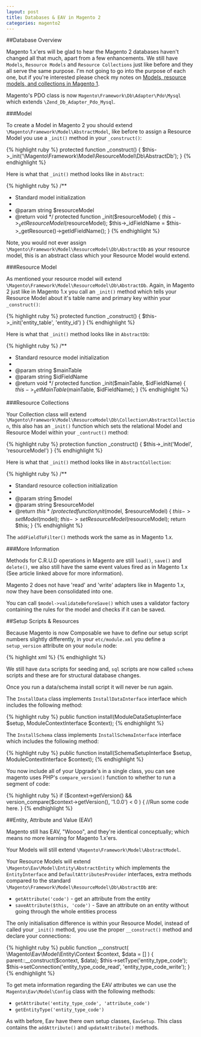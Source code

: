 ```yaml
---
layout: post
title: Databases & EAV in Magento 2
categories: magento2
---
```


##Database Overview
 
Magento 1.x'ers will be glad to hear the Magento 2 databases haven't changed all that much, apart from a few enhancements. We still have `Models`, `Resource Models` and `Resource Collections` just like before and they all serve the same purpose. I'm not going to go into the purpose of each one, but if you're interested please check my notes on [Models, resource models, and collections in Magento 1](http://brideo.co.uk/magento-certification-notes/working-with-databases-in-magento/Models,-Resource-Models,-and-Collections/).

Magento's PDO class is now `Magento\Framework\Db\Adapter\Pdo\Mysql` which extends `\Zend_Db_Adapter_Pdo_Mysql`. 

###Model

To create a Model in Magento 2 you should extend `\Magento\Framework\Model\AbstractModel`, like before to assign a Resource Model you use a `_init()` method in your `_construct()`:

{% highlight ruby %}
    protected function _construct()
{
    $this->_init('\Magento\Framework\Model\ResourceModel\Db\AbstractDb');
}
{% endhighlight %}
    
Here is what that `_init()` method looks like in `Abstract`:
    
{% highlight ruby %}
    /**
 * Standard model initialization
 *
 * @param string $resourceModel
 * @return void
 */
protected function _init($resourceModel)
{
    $this->_setResourceModel($resourceModel);
    $this->_idFieldName = $this->_getResource()->getIdFieldName();
}
{% endhighlight %}
   
Note, you would not ever assign `\Magento\Framework\Model\ResourceModel\Db\AbstractDb` as your resource model, this is an abstract class which your Resource Model would extend.

###Resource Model

As mentioned your resource model will extend `\Magento\Framework\Model\ResourceModel\Db\AbstractDb`. Again, in Magento 2 just like in Magento 1.x you call an `_init()` method which tells your Resource Model about it's table name and primary key within your `_construct()`:

{% highlight ruby %}
    protected function _construct()
{
    $this->_init('entity_table', 'entity_id')
}
{% endhighlight %}

Here is what that `_init()` method looks like in `AbstractDb`:

{% highlight ruby %}
    /**
 * Standard resource model initialization
 *
 * @param string $mainTable
 * @param string $idFieldName
 * @return void
 */
protected function _init($mainTable, $idFieldName)
{
    $this->_setMainTable($mainTable, $idFieldName);
}
{% endhighlight %}

###Resource Collections

Your Collection class will extend `\Magento\Framework\Model\ResourceModel\Db\Collection\AbstractCollection`, this also has an `_init()` function which sets the relational Model and Resource Model within your `_contruct()` method:

{% highlight ruby %}
    protection function _construct()
{
    $this->_init('Model', 'resourceModel')
}
{% endhighlight %}

Here is what that `_init()` method looks like in `AbstractCollection`:

{% highlight ruby %}
    /**
 * Standard resource collection initialization
 *
 * @param string $model
 * @param string $resourceModel
 * @return $this
 */
protected function _init($model, $resourceModel)
{
    $this->setModel($model);
    $this->setResourceModel($resourceModel);
    return $this;
}
{% endhighlight %}

The `addFieldToFilter()` methods work the same as in Magento 1.x. 

###More Information

Methods for C.R.U.D operations in Magento are still `load()`, `save()` and `delete()`, we also still have the same event values fired as in Magento 1.x (See article linked above for more information).

Magento 2 does not have 'read' and 'write' adapters like in Magento 1.x, now they have been consolidated into one.

You can call `$model->validateBeforeSave()` which uses a validator factory containing the rules for the model and checks if it can be saved.


##Setup Scripts & Resources

Because Magento is now Composable we have to define our setup script numbers slightly differently, in your `etc/module.xml` you define a `setup_version` attribute on your `module` node:

{% highlight xml %} 
    <module name="Namespace_Module" setup_version="1.0.0" />
{% endhighlight %}

We still have `data` scripts for seeding and, `sql` scripts are now called `schema` scripts and these are for structural database changes.

Once you run a data/schema install script it will never be run again.

The `InstallData` class implements `InstallDataInterface` interface which includes the following method:

{% highlight ruby %}
    public function install(ModuleDataSetupInterface $setup, ModuleContextInterface $context);
{% endhighlight %}

The `InstallSchema` class implements `InstallSchemaInterface` interface which includes the following method:

{% highlight ruby %}
    public function install(SchemaSetupInterface $setup, ModuleContextInterface $context);
{% endhighlight %}

You now include all of your Upgrade's in a single class, you can see magento uses PHP's `compare_version()` function to whether to run a segment of code:

{% highlight ruby %}
    if ($context->getVersion()
    && version_compare($context->getVersion(), '1.0.0') < 0
) {
    //Run some code here.
}
{% endhighlight %}

##Entity, Attribute and Value (EAV)

Magento still has EAV, "Woooo", and they're identical conceptually; which means no more learning for Magento 1.x'ers.

Your Models will still extend `\Magento\Framework\Model\AbstractModel`.

Your Resource Models will extend `\Magento\Eav\Model\Entity\AbstractEntity` which implements the `EntityInterface` and `DefaultAttributesProvider` interfaces, extra methods compared to the standard `\Magento\Framework\Model\ResourceModel\Db\AbstractDb` are:

- `getAttribute('code')` - get an attribute from the entity
- `saveAttribute($this, 'code')` - Save an attribute on an entity without going through the whole entities process

The only initialisation difference is within your Resource Model, instead of called your `_init()` method, you use the proper `__construct()` method and declare your connections:

{% highlight ruby %}
    public function __construct(
        \Magento\Eav\Model\Entity\Context $context,
        $data = []
    ) {
        parent::__construct($context, $data);
        $this->setType('entity_type_code');
        $this->setConnection('entity_type_code_read', 'entity_type_code_write');
    }
{% endhighlight %}

To get meta information regarding the EAV attributes we can use the `Magento\Eav\Model\Config` class with the following methods:

- `getAttribute('entity_type_code', 'attribute_code')`
- `getEntityType('entity_type_code')`

As with before, Eav have there own setup classes, `EavSetup`. This class contains the `addAttribute()` and `updateAttribute()` methods.
